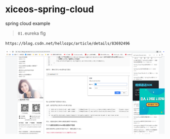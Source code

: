 # xiceos-spring-cloud
spring cloud example

>`01.`eureka flg

`https://blog.csdn.net/hellozpc/article/details/83692496`

![Image text](img/20190715235051.png)
